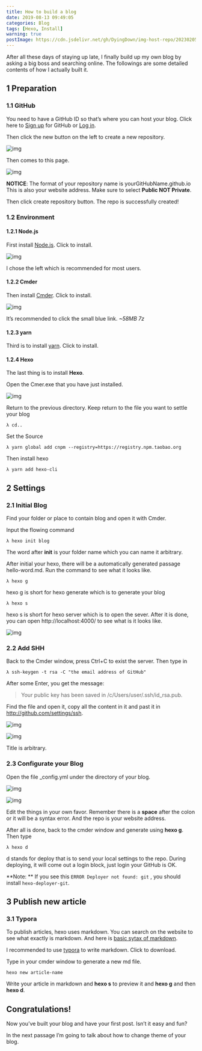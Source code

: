 ```yaml
---
title: How to build a blog
date: 2019-08-13 09:49:05
categories: Blog
tags: [Hexo, Install]
warning: true
postImage: https://cdn.jsdelivr.net/gh/DyingDown/img-host-repo/202302051638833.png
---
```


After all these days of staying up late, I finally build up my own blog by asking a big boss and searching online. The followings are some detailed contents of how I actually built it.

<!--more-->

## 1 Preparation

### 1.1 GitHub

You need to have a GitHub ID so that’s where you can host your blog. Click here to [Sign up](https://github.com/) for GitHub or [Log in](https://github.com/login).

Then click the new button on the left to create a new repository.

![img](https://s2.ax1x.com/2019/08/13/mPnm1s.png)

Then comes to this page.

![img](https://s2.ax1x.com/2019/08/13/mPnF78.png)

**NOTICE**: The format of your repository name is yourGitHubName.github.io This is also your website address. Make sure to select **Public NOT Private**.

Then click create repository button. The repo is successfully created!

### 1.2 Environment

#### 1.2.1 Node.js

First install [Node.js](https://nodejs.org/en/). Click to install.

![img](https://s2.ax1x.com/2019/08/13/mPnepj.png)

I chose the left which is recommended for most users.

#### 1.2.2 Cmder

Then install [Cmder](https://cmder.net/). Click to install.

![img](https://s2.ax1x.com/2019/08/13/mPnEtg.png)

It’s recommended to click the small blue link. *~58MB 7z*

#### 1.2.3 yarn

Third is to install [yarn](https://yarnpkg.com/zh-Hans/). Click to install.

#### 1.2.4 Hexo

The last thing is to install **Hexo**.

Open the Cmer.exe that you have just installed.

![img](https://s2.ax1x.com/2019/08/13/mPnAAS.png)

Return to the previous directory. Keep return to the file you want to settle your blog

```
λ cd..
```

Set the Source

```
λ yarn global add cnpm --registry=https://registry.npm.taobao.org
```

Then install hexo

```
λ yarn add hexo-cli
```

## 2 Settings

### 2.1 Initial Blog

Find your folder or place to contain blog and open it with Cmder.

Input the flowing command

```
λ hexo init blog
```

The word after **init** is your folder name which you can name it arbitrary.

After initial your hexo, there will be a automatically generated passage hello-word.md. Run the command to see what it looks like.

```
λ hexo g
```

hexo g is short for hexo generate which is to generate your blog

```
λ hexo s
```

hexo s is short for hexo server which is to open the sever. After it is done, you can open http://localhost:4000/ to see what is it looks like.

![img](https://s2.ax1x.com/2019/08/13/mPnncn.jpg)

### 2.2 Add SHH

Back to the Cmder window, press Ctrl+C to exist the server. Then type in

```
λ ssh-keygen -t rsa -C "the email address of GitHub"
```

After some Enter, you get the message:

>  
>
> Your public key has been saved in /c/Users/user/.ssh/id_rsa.pub.

Find the file and open it, copy all the content in it and past it in http://github.com/settings/ssh.

![img](https://s2.ax1x.com/2019/08/13/mPnQBV.png)

![img](https://s2.ax1x.com/2019/08/13/mPnVhQ.png)

Title is arbitrary.

### 2.3 Configurate your Blog

Open the file _config.yml under the directory of your blog.

![img](https://s2.ax1x.com/2019/08/13/mPnMn0.png)

![img](https://s2.ax1x.com/2019/08/13/mPni0f.png)

Edit the things in your own favor. Remember there is a **space** after the colon or it will be a syntax error. And the repo is your website address.

After all is done, back to the cmder window and generate using **hexo g**. Then type

```
λ hexo d
```

d stands for deploy that is to send your local settings to the repo. During deploying, it will come out a login block, just login your GitHub is OK.

**Note: ** If you see this `ERROR Deployer not found: git` , you should install `hexo-deployer-git`.

## 3 Publish new article

### 3.1 Typora

To publish articles, hexo uses markdown. You can search on the website to see what exactly is markdown. And here is [basic sytax of markdown](https://www.markdownguide.org/basic-syntax).

I recommended to use [typora](https://typora.io/#windows) to write markdown. Click to download.

Type in your cmder window to generate a new md file.

```
hexo new article-name
```

Write your article in markdown and **hexo s** to preview it and **hexo g** and then **hexo d**.

## Congratulations!

Now you’ve built your blog and have your first post. Isn’t it easy and fun?

In the next passage I’m going to talk about how to change theme of your blog.